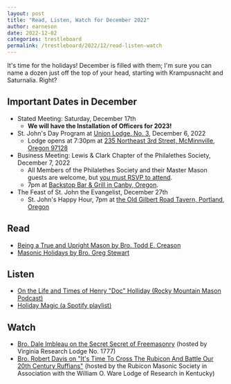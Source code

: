 ```yaml
---
layout: post
title: "Read, Listen, Watch for December 2022"
author: earneson
date: 2022-12-02
categories: trestleboard
permalink: /trestleboard/2022/12/read-listen-watch
---
```


It's time for the holidays! December is filled with them; I'm sure you can name a dozen just off the top of your head, starting with Krampusnacht and Saturnalia. Right?

## Important Dates in December

- Stated Meeting: Saturday, December 17th
  - **We will have the Installation of Officers for 2023!**
- St. John's Day Program at [Union Lodge. No. 3](https://unionno3afandam.godaddysites.com/stated-meetings), December 6, 2022
  - Lodge opens at 7:30pm at [235 Northeast 3rd Street, McMinnville, Oregon 97128](https://goo.gl/maps/yK5KPa5nKyvhGLjQ8)
- Business Meeting: Lewis & Clark Chapter of the Philalethes Society, December 7, 2022
  - All Members of the Philalethes Society and their Master Mason guests are welcome, but [you must RSVP to attend](mailto:arneson@transformason.org?cc=datate7%40gmail.com&subject=LCCPSOC%20Meeting%20RSVP
).
  - 7pm at [Backstop Bar & Grill in Canby, Oregon](https://goo.gl/maps/uoqGV2wKnDKkq8QV6).
- The Feast of St. John the Evangelist, December 27th
  - St. John's Happy Hour, 7pm at [the Old Gilbert Road Tavern, Portland, Oregon](https://goo.gl/maps/tvL52p9KSRWiJHdg7)

## Read
- [Being a True and Upright Mason by Bro. Todd E. Creason](http://www.midnightfreemasons.org/2013/06/being-true-and-upright-mason.html)
- [Masonic Holidays by Bro. Greg Stewart](https://freemasoninformation.com/masonictraveler/masonic-holidays/)

## Listen
- [On the Life and Times of Henry "Doc" Holliday (Rocky Mountain Mason Podcast)](https://rockymountainmason.buzzsprout.com/992590/4420814)
- [Holiday Magic (a Spotify playlist)](https://open.spotify.com/playlist/37i9dQZF1DWYOLKtM77Hd7?si=94c604c05ba84561)

## Watch

- [Bro. Dale Imbleau on the Secret Secret of Freemasonry](https://youtu.be/RZM9PXQrHek) (hosted by Virginia Research Lodge No. 1777)
- [Bro. Robert Davis on "It's Time To Cross The Rubicon And Battle Our 20th Century Ruffians"](https://youtu.be/SmMEJErveXU)
  (hosted by the Rubicon Masonic Society in Association with the William O. Ware Lodge of Research in Kentucky)
